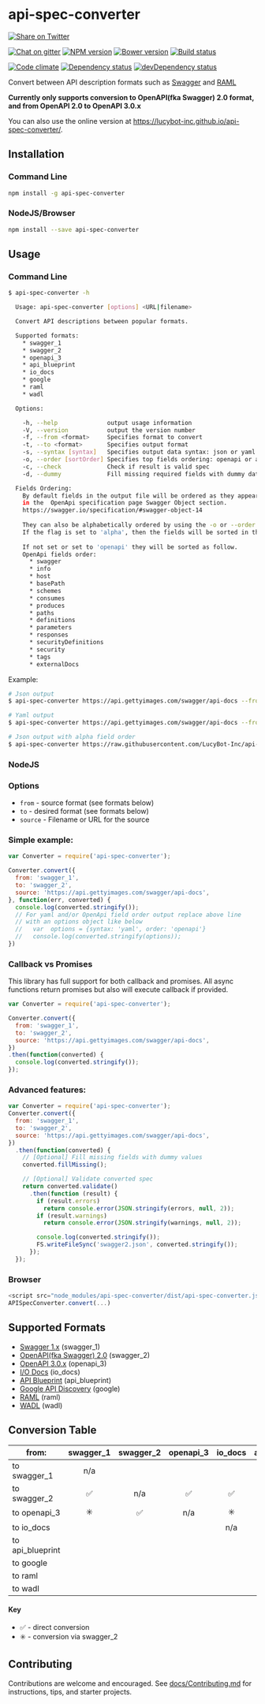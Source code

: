 # api-spec-converter
[![Share on Twitter][twitter-image]][twitter-link]

[![Chat on gitter][gitter-image]][gitter-link]
[![NPM version][npm-image]][npm-link]
[![Bower version][bower-image]][bower-link]
[![Build status][travis-image]][travis-link]

[![Code climate][climate-image]][climate-link]
[![Dependency status][deps-image]][deps-link]
[![devDependency status][devdeps-image]][devdeps-link]

Convert between API description formats such as [Swagger](http://swagger.io/) and [RAML](http://raml.org/)

**Currently only supports conversion to OpenAPI(fka Swagger) 2.0 format, and from OpenAPI 2.0 to OpenAPI 3.0.x**

You can also use the online version at https://lucybot-inc.github.io/api-spec-converter/.

## Installation

### Command Line
```bash
npm install -g api-spec-converter
```

### NodeJS/Browser
```bash
npm install --save api-spec-converter
```

## Usage

### Command Line
```bash
$ api-spec-converter -h

  Usage: api-spec-converter [options] <URL|filename>

  Convert API descriptions between popular formats.

  Supported formats:
    * swagger_1
    * swagger_2
    * openapi_3
    * api_blueprint
    * io_docs
    * google
    * raml
    * wadl

  Options:

    -h, --help              output usage information
    -V, --version           output the version number
    -f, --from <format>     Specifies format to convert
    -t, --to <format>       Specifies output format
    -s, --syntax [syntax]   Specifies output data syntax: json or yaml. Defaults to json
    -o, --order [sortOrder] Specifies top fields ordering: openapi or alpha. Defaults to openapi
    -c, --check             Check if result is valid spec
    -d, --dummy             Fill missing required fields with dummy data

  Fields Ordering:
    By default fields in the output file will be ordered as they appear 
    in the  OpenApi specification page Swagger Object section.
    https://swagger.io/specification/#swagger-object-14
    
    They can also be alphabetically ordered by using the -o or --order flag.
    If the flag is set to 'alpha', then the fields will be sorted in the A to Z order.
    
    If not set or set to 'openapi' they will be sorted as follow.
    OpenApi fields order:
      * swagger
      * info
      * host
      * basePath
      * schemes
      * consumes
      * produces
      * paths
      * definitions
      * parameters
      * responses
      * securityDefinitions
      * security
      * tags
      * externalDocs
```

Example:
```bash
# Json output
$ api-spec-converter https://api.gettyimages.com/swagger/api-docs --from=swagger_1 --to=swagger_2 > swagger.json

# Yaml output
$ api-spec-converter https://api.gettyimages.com/swagger/api-docs --from=swagger_1 --to=swagger_2 --syntax=yaml > swagger.yaml

# Json output with alpha field order
$ api-spec-converter https://raw.githubusercontent.com/LucyBot-Inc/api-spec-converter/master/test/input/swagger_1/petstore/pet.json --from=swagger_1 --to=swagger_2 --order=alpha > swagger.json
```

### NodeJS

### Options
* `from` - source format (see formats below)
* `to` - desired format (see formats below)
* `source` - Filename or URL for the source
### Simple example:
```js
var Converter = require('api-spec-converter');

Converter.convert({
  from: 'swagger_1',
  to: 'swagger_2',
  source: 'https://api.gettyimages.com/swagger/api-docs',
}, function(err, converted) {
  console.log(converted.stringify());
  // For yaml and/or OpenApi field order output replace above line
  // with an options object like below
  //   var  options = {syntax: 'yaml', order: 'openapi'}
  //   console.log(converted.stringify(options));
})
```
### Callback vs Promises
This library has full support for both callback and promises.
All async functions return promises but also will execute callback if provided.

```js
var Converter = require('api-spec-converter');

Converter.convert({
  from: 'swagger_1',
  to: 'swagger_2',
  source: 'https://api.gettyimages.com/swagger/api-docs',
})
.then(function(converted) {
  console.log(converted.stringify());
});
```
### Advanced features:
```js
var Converter = require('api-spec-converter');
Converter.convert({
  from: 'swagger_1',
  to: 'swagger_2',
  source: 'https://api.gettyimages.com/swagger/api-docs',
})
  .then(function(converted) {
    // [Optional] Fill missing fields with dummy values
    converted.fillMissing();

    // [Optional] Validate converted spec
    return converted.validate()
      .then(function (result) {
        if (result.errors)
          return console.error(JSON.stringify(errors, null, 2));
        if (result.warnings)
          return console.error(JSON.stringify(warnings, null, 2));

        console.log(converted.stringify());
        FS.writeFileSync('swagger2.json', converted.stringify());
      });
  });
```

### Browser
```js
<script src="node_modules/api-spec-converter/dist/api-spec-converter.js"></script>
APISpecConverter.convert(...)
```

## Supported Formats

* [Swagger 1.x](https://github.com/OAI/OpenAPI-Specification/blob/master/versions/1.2.md) (swagger_1)
* [OpenAPI(fka Swagger) 2.0](https://github.com/OAI/OpenAPI-Specification/blob/master/versions/2.0.md) (swagger_2)
* [OpenAPI 3.0.x](https://github.com/OAI/OpenAPI-Specification/blob/master/versions/3.0.0.md) (openapi_3)
* [I/O Docs](https://github.com/mashery/iodocs) (io_docs)
* [API Blueprint](https://github.com/apiaryio/api-blueprint/blob/master/API%20Blueprint%20Specification.md) (api_blueprint)
* [Google API Discovery](https://developers.google.com/discovery/v1/reference/apis) (google)
* [RAML](http://raml.org/spec.html) (raml)
* [WADL](http://www.w3.org/Submission/wadl/) (wadl)


## Conversion Table

|from:             |swagger_1|swagger_2|openapi_3|io_docs|api_blueprint|google|raml|wadl|
-------------------|:-------:|:-------:|:-----:|:-----:|:-----------:|:----:|:--:|:--:|
|to swagger_1      |  n/a    |         |       |       |             |      |    |    |
|to swagger_2      | :white_check_mark: |    n/a  | :white_check_mark: | :white_check_mark: | :white_check_mark: | :white_check_mark: | :white_check_mark: | :white_check_mark: |
|to openapi_3      |   :eight_spoked_asterisk:     | :white_check_mark: |  n/a  |   :eight_spoked_asterisk:  | :eight_spoked_asterisk: |  :eight_spoked_asterisk:   | :eight_spoked_asterisk:  | :eight_spoked_asterisk:  |
|to io_docs        |         |         |       |  n/a  |             |      |    |    |
|to api_blueprint  |         |         |       |       |    n/a      |      |    |    |
|to google         |         |         |       |       |             |  n/a |    |    |
|to raml           |         |         |       |       |             |      | n/a|    |
|to wadl           |         |         |       |       |             |      |    | n/a|

#### Key
* :white_check_mark: - direct conversion
* :eight_spoked_asterisk: - conversion via swagger_2

## Contributing
Contributions are welcome and encouraged. See [docs/Contributing.md](docs/Contributing.md) for instructions, tips, and starter projects.

[twitter-image]: https://img.shields.io/twitter/url/http/lucybot.github.io/api-spec-converter.svg?style=social
[twitter-link]: https://twitter.com/intent/tweet?text=Convert+between+API+description+formats+such+as+Swagger+and+RAML:&url=http%3A%2F%2Flucybot.github.io%2Fapi-spec-converter
[gitter-image]: https://img.shields.io/gitter/room/lucybot/api-spec-converter.svg
[gitter-link]: https://gitter.im/lucybot/api-spec-converter
[npm-image]: https://img.shields.io/npm/v/api-spec-converter.svg
[npm-link]: https://npmjs.org/package/api-spec-converter
[bower-image]: https://img.shields.io/bower/v/api-spec-converter.svg
[bower-link]: http://bower.io/
[travis-image]: https://img.shields.io/travis/lucybot/api-spec-converter.svg
[travis-link]: https://travis-ci.org/lucybot/api-spec-converter
[climate-image]: https://img.shields.io/codeclimate/github/lucybot/api-spec-converter.svg
[climate-link]: https://codeclimate.com/github/lucybot/api-spec-converter
[deps-image]: https://img.shields.io/david/lucybot/api-spec-converter.svg
[deps-link]: https://david-dm.org/lucybot/api-spec-converter
[devdeps-image]: https://img.shields.io/david/dev/lucybot/api-spec-converter.svg
[devdeps-link]: https://david-dm.org/lucybot/api-spec-converter#info=devDependencies
